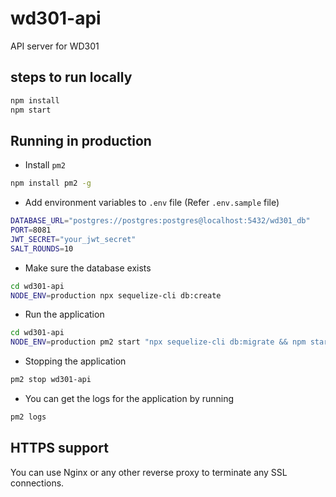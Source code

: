 # wd301-api

API server for WD301

## steps to run locally

```sh
npm install
npm start
```

## Running in production

- Install `pm2`

```sh
npm install pm2 -g
```

- Add environment variables to `.env` file (Refer `.env.sample` file)

```sh
DATABASE_URL="postgres://postgres:postgres@localhost:5432/wd301_db"
PORT=8081
JWT_SECRET="your_jwt_secret"
SALT_ROUNDS=10
```

- Make sure the database exists

```sh
cd wd301-api
NODE_ENV=production npx sequelize-cli db:create
```

- Run the application

```sh
cd wd301-api
NODE_ENV=production pm2 start "npx sequelize-cli db:migrate && npm start" --name wd301-api
```

- Stopping the application

```sh
pm2 stop wd301-api
```

- You can get the logs for the application by running

```sh
pm2 logs
```

## HTTPS support

You can use Nginx or any other reverse proxy to terminate any SSL connections.
